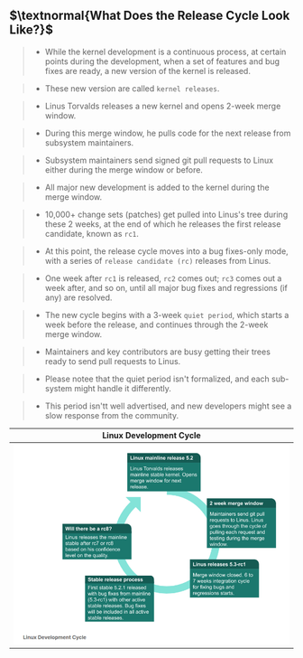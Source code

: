 ## $\textnormal{What Does the Release Cycle Look Like?}$

> - While the kernel development is a continuous process, at certain points during the
    development, when a set of features and bug fixes are ready, a new version of the
    kernel is released.

> - These new version are called `kernel releases`.

> - Linus Torvalds releases a new kernel and opens 2-week merge window.

> - During this merge window, he pulls code for the next release from subsystem
    maintainers.

> - Subsystem maintainers send signed git pull requests to Linux either during the
    merge window or before.

> - All major new development is added to the kernel during the merge window.

> - 10,000+ change sets (patches) get pulled into Linus's tree during these 2 weeks,
    at the end of which he releases the first release candidate, known as `rc1`.

> - At this point, the release cycle moves into a bug fixes-only mode, with a series
    of `release candidate (rc)` releases from Linus.

> - One week after `rc1` is released, `rc2` comes out; `rc3` comes out a week after,
    and so on, until all major bug fixes and regressions (if any) are resolved.

> - The new cycle begins with a 3-week `quiet period`, which starts a week before the
    release, and continues through the 2-week merge window.

> - Maintainers and key contributors are busy getting their trees ready to send pull
    requests to Linus.

> - Please notee that the quiet period isn't formalized, and each sub-system might
    handle it differently.

> - This period isn'tt well advertised, and new developers might see a slow response
    from the community.

| Linux Development Cycle |
| ----------------------- |
| ![Linux Development Cycle](./images/image-linux-development-cycle.png) |
